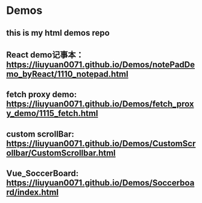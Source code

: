 # Demos
## this is my html demos repo 
React demo记事本： https://liuyuan0071.github.io/Demos/notePadDemo_byReact/1110_notepad.html
---
fetch proxy demo: https://liuyuan0071.github.io/Demos/fetch_proxy_demo/1115_fetch.html
---
custom scrollBar: https://liuyuan0071.github.io/Demos/CustomScrollbar/CustomScrollbar.html
---
Vue_SoccerBoard: https://liuyuan0071.github.io/Demos/Soccerboard/index.html
---
